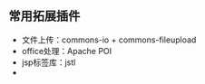 <!--
 * @Author: Gmsoft - WeiHong Ran
 * @Date: 2019-10-07 19:16:10
 * @LastEditors: Gmsoft - WeiHong Ran
 * @LastEditTime: 2019-10-07 19:21:10
 * @Description: Nothing
 -->

## 常用拓展插件

- 文件上传：commons-io + commons-fileupload
- office处理：Apache POI
- jsp标签库：jstl
- 
